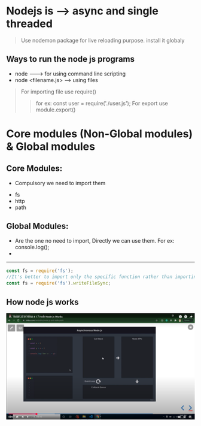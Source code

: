 # Nodejs is --> async and single threaded

> Use nodemon package for live reloading purpose. install it globaly

## Ways to run the node js programs 
* node ---> for using command line scripting
* node <filename.js> --> using files

> For importing file use require()
  >> for ex: const user = require('./user.js');
> For export use module.export()

# Core modules (Non-Global modules) & Global modules
## Core Modules:
* Compulsory we need to import them

> 
* fs
* http
* path
  
## Global Modules:
* Are the one no need to import, Directly we can use them.
   For ex: console.log();
*


***
```js
const fs = require('fs');
//It's better to import only the specific function rather than importing entire module as mentioned above
const fs = require('fs').writeFileSync;
```
## How node js works
![How NodeJs works!](./images/Screenshot%202025-03-20%20212229.png "How NodeJs Works")
